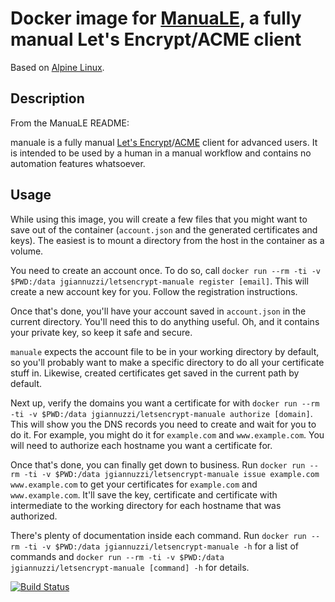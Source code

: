 # Docker image for [ManuaLE](https://github.com/veeti/manuale), a fully manual Let's Encrypt/ACME client

Based on [Alpine Linux](http://alpinelinux.org/).

## Description

From the ManuaLE README:

manuale is a fully manual [Let's Encrypt](https://letsencrypt.org)/[ACME](https://github.com/ietf-wg-acme/acme/) client for advanced users. It is intended to be used by a human in a manual workflow and contains no automation features whatsoever.

## Usage

While using this image, you will create a few files that you might want to save out of the container (`account.json` and the generated certificates and keys). The easiest is to mount a directory from the host in the container as a volume.

You need to create an account once. To do so, call `docker run --rm -ti -v $PWD:/data jgiannuzzi/letsencrypt-manuale register [email]`. This will create a new account key for you. Follow the registration instructions.

Once that's done, you'll have your account saved in `account.json` in the current directory. You'll need this to do anything useful. Oh, and it contains your private key, so keep it safe and secure.

`manuale` expects the account file to be in your working directory by default, so you'll probably want to make a specific directory to do all your certificate stuff in. Likewise, created certificates get saved in the current path by default.

Next up, verify the domains you want a certificate for with `docker run --rm -ti -v $PWD:/data jgiannuzzi/letsencrypt-manuale authorize [domain]`. This will show you the DNS records you need to create and wait for you to do it. For example, you might do it for `example.com` and `www.example.com`. You will need to authorize each hostname you want a certificate for.

Once that's done, you can finally get down to business. Run `docker run --rm -ti -v $PWD:/data jgiannuzzi/letsencrypt-manuale issue example.com www.example.com` to get your certificates for `example.com` and `www.example.com`. It'll save the key, certificate and certificate with intermediate to the working directory for each hostname that was authorized.

There's plenty of documentation inside each command. Run `docker run --rm -ti -v $PWD:/data jgiannuzzi/letsencrypt-manuale -h` for a list of commands and `docker run --rm -ti -v $PWD:/data jgiannuzzi/letsencrypt-manuale [command] -h` for details.

[![Build Status](https://travis-ci.org/jgiannuzzi/docker-letsencrypt-manuale.svg?branch=master)](https://travis-ci.org/jgiannuzzi/docker-letsencrypt-manuale)
